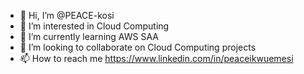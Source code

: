- 👋 Hi, I’m @PEACE-kosi
- 👀 I’m interested in Cloud Computing 
- 🌱 I’m currently learning AWS SAA
- 💞️ I’m looking to collaborate on Cloud Computing projects
- 📫 How to reach me https://www.linkedin.com/in/peaceikwuemesi


<!---
PEACE-kosi/PEACE-kosi is a ✨ special ✨ repository because its `README.md` (this file) appears on your GitHub profile.
You can click the Preview link to take a look at your changes.
--->
